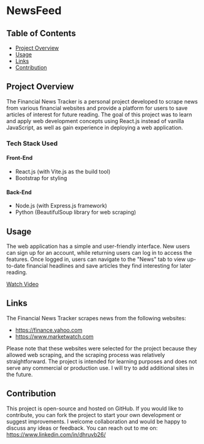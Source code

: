 # NewsFeed

## Table of Contents

- [Project Overview](#project-overview)
- [Usage](#usage)
- [Links](#links)
- [Contribution](#contribution)

## Project Overview

The Financial News Tracker is a personal project developed to scrape news from various financial websites and provide a platform for users to save articles of interest for future reading. The goal of this project was to learn and apply web development concepts using React.js instead of vanilla JavaScript, as well as gain experience in deploying a web application.

### Tech Stack Used

#### Front-End

- React.js (with Vite.js as the build tool)
- Bootstrap for styling

#### Back-End

- Node.js (with Express.js framework)
- Python (BeautifulSoup library for web scraping)

## Usage

The web application has a simple and user-friendly interface. New users can sign up for an account, while returning users can log in to access the features. Once logged in, users can navigate to the "News" tab to view up-to-date financial headlines and save articles they find interesting for later reading.

[Watch Video](https://drive.google.com/file/d/1MWsAc4Cjvba6pt4T2pWVqko_jXuXZuae/view?usp=sharing)

## Links

The Financial News Tracker scrapes news from the following websites:

- https://finance.yahoo.com
- https://www.marketwatch.com

Please note that these websites were selected for the project because they allowed web scraping, and the scraping process was relatively straightforward. The project is intended for learning purposes and does not serve any commercial or production use. I will try to add additional sites in the future.

## Contribution

This project is open-source and hosted on GitHub. If you would like to contribute, you can fork the project to start your own development or suggest improvements. I welcome collaboration and would be happy to discuss any ideas or feedback. You can reach out to me on:
https://www.linkedin.com/in/dhruvb26/
